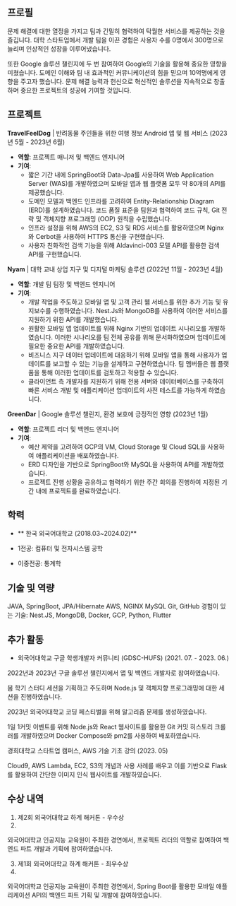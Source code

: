## 프로필

문제 해결에 대한 열정을 가지고 팀과 긴밀히 협력하여 탁월한 서비스를 제공하는 것을 즐깁니다. 대학 스타트업에서 개발 팀을 이끈 경험은 사용자 수를 0명에서 300명으로 늘리며 인상적인 성장을 이루어냈습니다.

또한 Google 솔루션 챌린지에 두 번 참여하여 Google의 기술을 활용해 중요한 영향을 미쳤습니다. 도메인 이해와 팀 내 효과적인 커뮤니케이션의 힘을 믿으며 10억명에게 영향을 주고자 했습니다. 문제 해결 능력과 헌신으로 혁신적인 솔루션을 지속적으로 창출하며 중요한 프로젝트의 성공에 기여할 것입니다.

## 프로젝트

**TravelFeelDog** | 반려동물 주인들을 위한 여행 정보 Android 앱 및 웹 서비스 (2023년 5월 - 2023년 6월)

- **역할**: 프로젝트 매니저 및 백엔드 엔지니어
- **기여**:
  - 짧은 기간 내에 SpringBoot와 Data-Jpa를 사용하여 Web Application Server (WAS)를 개발하였으며 모바일 앱과 웹 플랫폼 모두 약 80개의 API를 제공했습니다.
  - 도메인 모델과 백엔드 인프라를 고려하여 Entity-Relationship Diagram (ERD)를 설계하였습니다. 코드 품질 표준을 팀원과 협력하여 코드 규칙, Git 전략 및 객체지향 프로그래밍 (OOP) 원칙을 수립했습니다.
  - 인프라 설정을 위해 AWS의 EC2, S3 및 RDS 서비스를 활용하였으며 Nginx와 Cerbot을 사용하여 HTTPS 통신을 구현했습니다.
  - 사용자 친화적인 검색 기능을 위해 Aldavinci-003 모델 API를 활용한 검색 API를 구현했습니다.

**Nyam** | 대학 교내 상업 지구 및 디지털 마케팅 솔루션 (2022년 11월 - 2023년 4월)

- **역할**: 개발 팀 팀장 및 백엔드 엔지니어
- **기여**:
  - 개발 작업을 주도하고 모바일 앱 및 고객 관리 웹 서비스를 위한 추가 기능 및 유지보수를 수행하였습니다. Nest.Js와 MongoDB를 사용하여 이러한 서비스를 지원하기 위한 API를 개발했습니다.
  - 원활한 모바일 앱 업데이트를 위해 Nginx 기반의 업데이트 시나리오를 개발하였습니다. 이러한 시나리오를 팀 전체 공유를 위해 문서화하였으며 업데이트에 필요한 중요한 API를 개발하였습니다.
  - 비즈니스 지구 데이터 업데이트에 대응하기 위해 모바일 앱을 통해 사용자가 업데이트를 보고할 수 있는 기능을 설계하고 구현하였습니다. 팀 멤버들은 웹 플랫폼을 통해 이러한 업데이트를 검토하고 적용할 수 있습니다.
  - 클라이언트 측 개발자를 지원하기 위해 전용 서버와 데이터베이스를 구축하여 빠른 서비스 개발 및 애플리케이션 업데이트의 사전 테스트를 가능하게 하였습니다.

**GreenDar** | Google 솔루션 챌린지, 환경 보호에 긍정적인 영향 (2023년 1월)

- **역할**: 프로젝트 리더 및 백엔드 엔지니어
- **기여**:
  - 예산 제약을 고려하여 GCP의 VM, Cloud Storage 및 Cloud SQL을 사용하여 애플리케이션을 배포하였습니다.
  - ERD 디자인을 기반으로 SpringBoot와 MySQL을 사용하여 API를 개발하였습니다.
  - 프로젝트 진행 상황을 공유하고 협력하기 위한 주간 회의를 진행하여 지정된 기간 내에 프로젝트를 완료하였습니다.

## 학력
- ** 한국 외국어대학교 (2018.03~2024.02)**

- 1전공: 컴퓨터 및 전자시스템 공학
- 이중전공: 통계학

## 기술 및 역량

JAVA, SpringBoot, JPA/Hibernate
AWS, NGINX
MySQL
Git, GitHub
경험이 있는 기술:
Nest.JS, MongoDB, Docker, GCP, Python, Flutter

## 추가 활동

- 외국어대학교 구글 학생개발자 커뮤니티 (GDSC-HUFS) (2021. 07. - 2023. 06.)

2022년과 2023년 구글 솔루션 챌린지에서 앱 및 백엔드 개발자로 참여하였습니다.

봄 학기 스터디 세션을 기획하고 주도하며 Node.js 및 객체지향 프로그래밍에 대한 세션을 진행하였습니다.

2023년 외국어대학교 코딩 페스티벌을 위해 알고리즘 문제를 생성하였습니다.

1일 1커밋 이벤트를 위해 Node.js와 React 웹사이트를 활용한 Git 커밋 히스토리 크롤러를 개발하였으며 Docker Compose와 pm2를 사용하여 배포하였습니다.

경희대학교 스타트업 캠퍼스, AWS 기술 기초 강의 (2023. 05)

Cloud9, AWS Lambda, EC2, S3의 개념과 사용 사례를 배우고 이를 기반으로 Flask를 활용하여 간단한 이미지 인식 웹사이트를 개발하였습니다.

## 수상 내역
1. 제2회 외국어대학교 하계 해커톤 - 우수상
2. 
외국어대학교 인공지능 교육원이 주최한 경연에서, 프로젝트 리더의 역할로 참여하여 백엔드 파트 개발과 기획에 참여하였습니다.

3. 제1회 외국어대학교 하계 해커톤 - 최우수상
4. 
외국어대학교 인공지능 교육원이 주최한 경연에서, Spring Boot를 활용한 모바일 애플리케이션 API의 백엔드 파트 기획 및 개발에 참여하였습니다.
